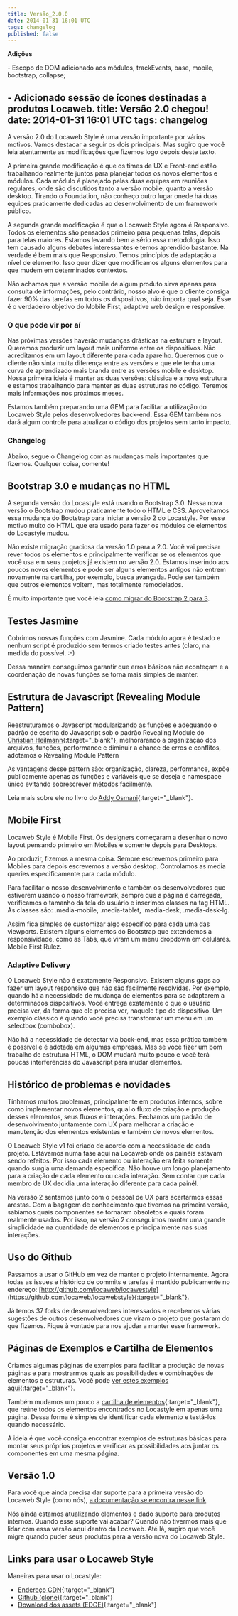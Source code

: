 ```yaml
---
title: Versão_2.0.0
date: 2014-01-31 16:01 UTC
tags: changelog
published: false
---
```


**Adições**

\- Escopo de DOM adicionado aos módulos, trackEvents, base, mobile, bootstrap, collapse;

\- Adicionado sessão de ícones destinadas a produtos Locaweb.
title: Versão 2.0 chegou!
date: 2014-01-31 16:01 UTC
tags: changelog
---

A versão 2.0 do Locaweb Style é uma versão importante por vários motivos. Vamos destacar a seguir os dois principais. Mas sugiro que você leia atentamente as modificações que fizemos logo depois deste texto.

A primeira grande modificação é que os times de UX e Front-end estão trabalhando realmente juntos para planejar todos os novos elementos e módulos. Cada módulo é planejado pelas duas equipes em reuniões regulares, onde são discutidos tanto a versão mobile, quanto a versão desktop. Tirando o Foundation, não conheço outro lugar onede há duas equipes praticamente dedicadas ao desenvolvimento de um framework público.

A segunda grande modificação é que o Locaweb Style agora é Responsivo. Todos os elementos são pensados primeiro para pequenas telas, depois para telas maiores. Estamos levando bem a sério essa metodologia. Isso tem causado alguns debates interessantes e temos aprendido bastante. Na verdade é bem mais que Responsivo. Temos princípios de adaptação a nível de elemento. Isso quer dizer que modificamos alguns elementos para que mudem em determinados contextos.

Não achamos que a versão mobile de algum produto sirva apenas para consulta de informações, pelo contrário, nosso alvo é que o cliente consiga fazer 90% das tarefas em todos os dispositivos, não importa qual seja. Esse é o verdadeiro objetivo do Mobile First, adaptive web design e responsive.

<h3>O que pode vir por aí</h3>
Nas próximas versões haverão mudanças drásticas na estrutura e layout. Queremos produzir um layout mais uniforme entre os dispositivos. Não acreditamos em um layout diferente para cada aparelho. Queremos que o cliente não sinta muita diferença entre as versões e que ele tenha uma curva de aprendizado mais branda entre as versões mobile e desktop. Nossa primeira ideia é manter as duas versões: clássica e a nova estrutura e estamos trabalhando para manter as duas estruturas no código. Teremos mais informações nos próximos meses.

Estamos também preparando uma GEM para facilitar a utilização do Locaweb Style pelos desenvolvedores back-end. Essa GEM também nos dará algum controle para atualizar o código dos projetos sem tanto impacto.

<h3>Changelog</h3>
Abaixo, segue o Changelog com as mudanças mais importantes que fizemos. Qualquer coisa, comente!

## Bootstrap 3.0 e mudanças no HTML
A segunda versão do Locastyle está usando o Bootstrap 3.0. Nessa nova versão o Bootstrap mudou praticamente todo o HTML e CSS.
Aproveitamos essa mudança do Bootstrap para iniciar a versão 2 do Locastyle. Por esse motivo muito do HTML que era usado para fazer os módulos de elementos do Locastyle mudou.

Não existe migração graciosa da versão 1.0 para a 2.0. Você vai precisar rever todos os elementos e principalmente verificar se os elementos que você usa em seus projetos já existem no versão 2.0. Estamos inserindo aos poucos novos elementos e pode ser alguns elementos antigos não entrem novamente na cartilha, por exemplo, busca avançada. Pode ser também que outros elementos voltem, mas totalmente remodelados.

É muito importante que você leia [como migrar do Bootstrap 2 para 3](http://getbootstrap.com/getting-started/#migration).

## Testes Jasmine
Cobrimos nossas funções com Jasmine.
Cada módulo agora é testado e nenhum script é produzido sem termos criado testes antes (claro, na medida do possível. :-)

Dessa maneira conseguimos garantir que erros básicos não aconteçam e a coordenação de novas funções se torna mais simples de manter.

## Estrutura de Javascript (Revealing Module Pattern)
Reestruturamos o Javascript modularizando as funções e adequando o padrão de escrita do Javascript sob o padrão Revealing Module do [Christian Heilmann](http://christianheilmann.com){:target="_blank"}, melhorarando a organização dos arquivos, funções, performance e diminuir a chance de erros e conflitos, adotamos o Revealing Module Pattern

As vantagens desse pattern são: organização, clareza, performance, expõe publicamente apenas as funções e variáveis que se deseja e namespace único evitando sobrescrever métodos facilmente.

Leia mais sobre ele no livro do [Addy Osmani](http://addyosmani.com/resources/essentialjsdesignpatterns/book/#revealingmodulepatternjavascript){:target="_blank"}.

## Mobile First
Locaweb Style é Mobile First. Os designers começaram a desenhar o novo layout pensando primeiro em Mobiles e somente depois para Desktops.

Ao produzir, fizemos a mesma coisa. Sempre escrevemos primeiro para Mobiles para depois escrevemos a versão desktop. Controlamos as media queries especificamente para cada módulo.

Para facilitar o nosso desenvolvimento e também os desenvolvedores que estiverem usando o nosso framework, sempre que a página é carregada, verificamos o tamanho da tela do usuário e inserimos classes na tag HTML. As classes são: .media-mobile, .media-tablet, .media-desk, .media-desk-lg.

Assim fica simples de customizar algo específico para cada uma das viewports.
Existem alguns elementos do Bootstrap que extendemos a responsividade, como as Tabs, que viram um menu dropdown em celulares. Mobile First Rulez.

### Adaptive Delivery
O Locaweb Style não é exatamente Responsivo. Existem alguns gaps ao fazer um layout responsivo que não são facilmente resolvidas. Por exemplo, quando há a necessidade de mudança de elementos para se adaptarem a determinados dispositivos. Você entrega exatamente o que o usuário precisa ver, da forma que ele precisa ver, naquele tipo de dispositivo.
Um exemplo clássico é quando você precisa transformar um menu em um selectbox (combobox).

Não há a necessidade de detectar via back-end, mas essa prática também é possível e é adotada em algumas empresas. Mas se você fizer um bom trabalho de estrutura HTML, o DOM mudará muito pouco e você terá poucas interferências do Javascript para mudar elementos.

## Histórico de problemas e novidades
Tínhamos muitos problemas, principalmente em produtos internos, sobre como implementar novos elementos, qual o fluxo de criação e produção desses elementos, seus fluxos e interações. Fechamos um padrão de desenvolvimento juntamente com UX para melhorar a criação e manutenção dos elementos existentes e também de novos elementos.

O Locaweb Style v1 foi criado de acordo com a necessidade de cada projeto. Estávamos numa fase aqui na Locaweb onde os painéis estavam sendo refeitos. Por isso cada elemento ou interação era feita somente quando surgia uma demanda específica. Não houve um longo planejamento para a criação de cada elemento ou cada interação. Sem contar que cada membro de UX decidia uma interação diferente para cada painél.

Na versão 2 sentamos junto com o pessoal de UX para acertarmos essas arestas. Com a bagagem de conhecimento que tivemos na primeira versão, sabíamos quais componentes se tornaram obsoletos e quais foram realmente usados. Por isso, na versão 2 conseguimos manter uma grande simplicidade na quantidade de elementos e principalmente nas suas interações.

## Uso do Github
Passamos a usar o GitHub em vez de manter o projeto internamente. Agora todas as issues e histórico de commits e tarefas é mantido publicamente no endereço: [http://github.com/locaweb/locawestyle](https://github.com/locaweb/locawebstyle){:target="_blank"}.

Já temos 37 forks de desenvolvedores interessados e recebemos várias sugestões de outros desenvolvedores que viram o projeto que gostaram do que fizemos. Fique à vontade para nos ajudar a manter esse framework.

## Páginas de Exemplos e Cartilha de Elementos
Criamos algumas páginas de exemplos para facilitar a produção de novas páginas e para mostrarmos quais as possibilidades e combinações de elementos e estruturas. Você pode [ver estes exemplos aqui](http://locaweb.github.io/locawebstyle/manual/exemplos){:target="_blank"}.

Também mudamos um pouco a [cartilha de elementos](http://locaweb.github.io/locawebstyle/manual/elementos){:target="_blank"}, que reúne todos os elementos encontrados no Locastyle em apenas uma página. Dessa forma é simples de identificar cada elemento e testá-los quando necessário.

A ideia é que você consiga encontrar exemplos de estruturas básicas para montar seus próprios projetos e verificar as possibilidades aos juntar os componentes em uma mesma página.

## Versão 1.0
Para você que ainda precisa dar suporte para a primeira versão do Locaweb Style (como nós), [a documentação se encontra nesse link](http://localhost:4567/v1).

Nós ainda estamos atualizando elementos e dado suporte para produtos internos. Quando esse suporte vai acabar? Quando não tivermos mais que lidar com essa versão aqui dentro da Locaweb. Até lá, sugiro que você migre quando puder seus produtos para a versão nova do Locaweb Style.

## Links para usar o Locaweb Style
Maneiras para usar o Locastyle:

*   [Endereço CDN](http://locaweb.github.io/locawebstyle/manual/introducao/como-usar){:target="_blank"}
*   [Github (clone)](https://github.com/locaweb/locawebstyle){:target="_blank"}
*   [Download dos assets (EDGE)](http://developer.locaweb.com.br/assets/edge.zip){:target="_blank"}

